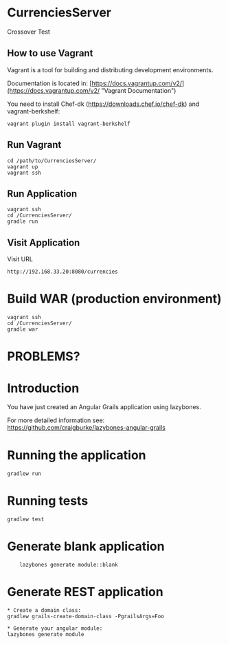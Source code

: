 # CurrenciesServer
Crossover Test

## How to use Vagrant

Vagrant is a tool for building and distributing development environments.

Documentation is located in: [https://docs.vagrantup.com/v2/](https://docs.vagrantup.com/v2/ "Vagrant Documentation")

You need to install Chef-dk (https://downloads.chef.io/chef-dk) and vagrant-berkshelf:

```
vagrant plugin install vagrant-berkshelf
```

## Run Vagrant 

```
cd /path/to/CurrenciesServer/
vagrant up
vagrant ssh
```

## Run Application

```
vagrant ssh
cd /CurrenciesServer/
gradle run
```

## Visit Application

Visit URL
```
http://192.168.33.20:8080/currencies
```

# Build WAR (production environment)
```
vagrant ssh
cd /CurrenciesServer/
gradle war 
```

# PROBLEMS?

# Introduction
You have just created an Angular Grails application using lazybones.

For more detailed information see:
https://github.com/craigburke/lazybones-angular-grails

# Running the application
	gradlew run

# Running tests
	gradlew test

# Generate blank application
        lazybones generate module::blank

# Generate REST application
	* Create a domain class:
	gradlew grails-create-domain-class -PgrailsArgs=Foo

	* Generate your angular module:
	lazybones generate module
